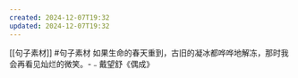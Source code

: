 ```yaml
---
created: 2024-12-07T19:32
updated: 2024-12-07T19:32
---
```

[[句子素材]]   #句子素材 
如果生命的春天重到，古旧的凝冰都哗哗地解冻，那时我会再看见灿烂的微笑。-﹣戴望舒《偶成》